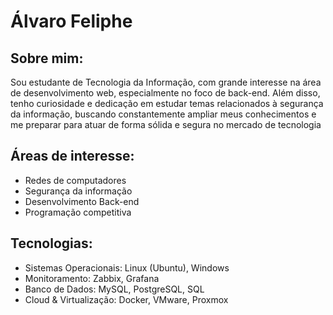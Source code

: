 # Álvaro Feliphe

## Sobre mim: 

Sou estudante de Tecnologia da Informação, com grande interesse na área de desenvolvimento web, especialmente no foco de back-end. Além disso, tenho curiosidade e dedicação em estudar temas relacionados à segurança da informação, buscando constantemente ampliar meus conhecimentos e me preparar para atuar de forma sólida e segura no mercado de tecnologia

## Áreas de interesse:

* Redes de computadores 
* Segurança da informação
* Desenvolvimento Back-end 
* Programação competitiva 


## Tecnologias:

* Sistemas Operacionais: Linux (Ubuntu), Windows 
* Monitoramento: Zabbix, Grafana
* Banco de Dados: MySQL, PostgreSQL, SQL
* Cloud & Virtualização: Docker, VMware, Proxmox
